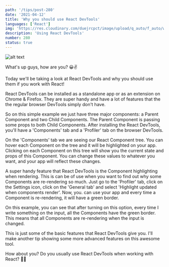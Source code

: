 ```yaml
---
path: '/tips/post-280'
date: '2021-04-12'
title: 'Why you should use React DevTools'
languages: ['React']
img: 'https://res.cloudinary.com/duejrcpct/image/upload/q_auto/f_auto/w_1000/v1618239749/tips/280-1_vmhpog.png'
description: 'Using React DevTools'
number: 280
status: true
---
```


![alt text](https://res.cloudinary.com/duejrcpct/image/upload/q_auto/v1618239964/tips/280-2_bh6ji9.gif 'React Devtools')

What's up guys, how are you? 😀✌

Today we'll be taking a look at React DevTools and why you should use them if you work with React!

React DevTools can be installed as a standalone app or as an extension on Chrome & Firefox. They are super handy and have a lot of features that the the regular browser DevTools simply don't have.

So on this simple example we just have three major components: a Parent Component and two Child Components. The Parent Component is passing some props to both Child Components. After installing the React DevTools, you'll have a 'Components' tab and a 'Profiler' tab on the browser DevTools.

On the 'Components' tab we are seeing our React Component tree. You can hover each Component on the tree and it will be highlighted on your app. Clicking on each Component on this tree will show you the current state and props of this Component. You can change these values to whatever you want, and your app will reflect these changes.

A super handy feature that React DevTools is the Component highlighting when rendering. This is can be of use when you want to find out why some Components are re-rendering so much. Just go to the 'Profiler' tab, click on the Settings icon, click on the 'General tab' and select 'Highlight updated when components render'. Now, you. can use your app and every time a Component is re-rendering, it will have a green border.

On this example, you can see that after turning on this option, every time I write something on the input, all the Components have the green border. This means that all Components are re-rendering when the input is changed.

This is just some of the basic features that React DevTools give you. I'll make another tip showing some more advanced features on this awesome tool.

How about you? Do you usually use React DevTools when working with React? 🤔🤔
